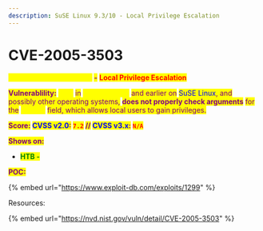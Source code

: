 ```yaml
---
description: SuSE Linux 9.3/10 - Local Privilege Escalation
---
```


# CVE-2005-3503

<mark style="color:yellow;">**Linux chfn (SuSE 9.3/10)**</mark> <mark style="color:purple;">**-**</mark> <mark style="color:red;">**Local Privilege Escalation**</mark>

<mark style="color:purple;">**Vulnerablility:**</mark> <mark style="color:yellow;">chfn</mark> <mark style="color:purple;">in</mark> <mark style="color:yellow;">pwdutils 3.0.4</mark> <mark style="color:purple;">and earlier on</mark> <mark style="color:blue;">SuSE Linux</mark><mark style="color:purple;">, and possibly other operating systems,</mark> <mark style="color:purple;"></mark><mark style="color:purple;">**does not properly check arguments**</mark> <mark style="color:purple;"></mark><mark style="color:purple;">for the</mark> <mark style="color:yellow;">GECOS</mark> <mark style="color:purple;">field, which allows local users to gain privileges.</mark>

<mark style="color:purple;">**Score:**</mark>**&#x20;**<mark style="color:blue;">**CVSS v2.0**</mark><mark style="color:purple;">**:**</mark>**&#x20;**<mark style="color:red;">**`7.2`**</mark>**&#x20;**<mark style="color:purple;">**//**</mark>**&#x20;**<mark style="color:blue;">**CVSS v3.x**</mark><mark style="color:purple;">**:**</mark>**&#x20;**<mark style="color:red;">**`N/A`**</mark>

<mark style="color:purple;">**Shows on:**</mark>

* &#x20;<mark style="color:green;">**HTB -**</mark>&#x20;

<mark style="color:purple;">**POC:**</mark>

{% embed url="https://www.exploit-db.com/exploits/1299" %}

Resources:

{% embed url="https://nvd.nist.gov/vuln/detail/CVE-2005-3503" %}
